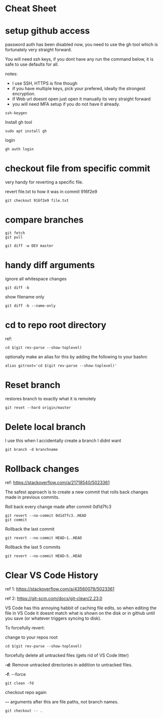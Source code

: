 Cheat Sheet
===========

# setup github access

password auth has been disabled now, you need to use the gh tool which is fortunately very straight forward.

You will need ssh keys, if you dont have any run the command below, it is safe to use defaults for all.

notes:

- I use SSH, HTTPS is fine though
- if you have multiple keys, pick your prefered, ideally the strongest encryption.
- if Web url doesnt open just open it manually its very straight forward
- you will need MFA setup if you do not have it already.

```
ssh-keygen
```

Install gh tool

```
sudo apt install gh
```

login
```
gh auth login
```

# checkout file from specific commit

very handy for reverting a specific file.

revert file.txt to how it was in commit 916f2e9
```
git checkout 916f2e9 file.txt
```

# compare branches

```
git fetch
git pull

git diff -w DEV master
```

# handy diff arguments

ignore all whitespace changes
```
git diff -b
```

show filename only
```
git diff -b --name-only
```

# cd to repo root directory

ref: 

```
cd $(git rev-parse --show-toplevel)
```

optionally make an alias for this by adding the following to your bashrc

```
alias gitroot='cd $(git rev-parse --show-toplevel)'
```

# Reset branch

restores branch to exactly what it is remotely

```
git reset --hard origin/master
```

# Delete local branch

I use this when I accidentally create a branch I didnt want

```
git branch -d branchname
```

# Rollback changes

ref: https://stackoverflow.com/a/21718540/5023361

The safest approach is to create a new commit that rolls back changes made in previous commits.

Roll back every change made after commit 0d1d7fc3
```
git revert --no-commit 0d1d7fc3..HEAD
git commit
```

Rollback the last commit
```
git revert --no-commit HEAD~1..HEAD
```

Rollback the last 5 commits
```
git revert --no-commit HEAD~5..HEAD
```

# Clear VS Code History

ref 1: https://stackoverflow.com/a/43560079/5023361

ref 2: https://git-scm.com/docs/git-clean/2.23.0

VS Code has this annoying habbit of caching file edits, so when editing the file in VS Code it doesnt match what is shown on the disk or in github until you save (or whatever triggers syncing to disk).

To forcefully revert:

change to your repos root

```
cd $(git rev-parse --show-toplevel)
```

forcefully delete all untracked files (gets rid of VS Code litter) 

**-d**: Remove untracked directories in addition to untracked files.

**-f**: --force

```
git clean -fd
```

checkout repo again

**--** arguments after this are file paths, not branch names. 

```
git checkout -- .
```

